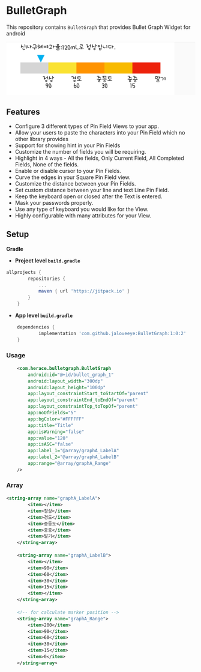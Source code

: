 # BulletGraph

 
This repository contains `BulletGraph` that provides Bullet Graph Widget for android

<img src="images/sample.png"/>

## Features

- Configure 3 different types of Pin Field Views to your app.
- Allow your users to paste the characters into your Pin Field which no other library provides
- Support for showing hint in your Pin Fields
- Customize the number of fields you will be requiring.
- Highlight in 4 ways - All the fields, Only Current Field, All Completed Fields, None of the fields.
- Enable or disable cursor to your Pin Fields.
- Curve the edges in your Square Pin Field view.
- Customize the distance between your Pin Fields.
- Set custom distance between your line and text Line Pin Field.
- Keep the keyboard open or closed after the Text is entered.
- Mask your passwords properly.
- Use any type of keyboard you would like for the View.
- Highly configurable with many attributes for your View.

## Setup

**Gradle**

- **Project level `build.gradle`**
```gradle
allprojects {
		repositories {
			...
			maven { url 'https://jitpack.io' }
		}
	}
```
- **App level `build.gradle`**
```gradle
	dependencies {
	        implementation 'com.github.jaloveeye:BulletGraph:1:0:2'
	}
```

### Usage

```xml
    <com.herace.bulletgraph.BulletGraph
        android:id="@+id/bullet_graph_1"
        android:layout_width="300dp"
        android:layout_height="100dp"
        app:layout_constraintStart_toStartOf="parent"
        app:layout_constraintEnd_toEndOf="parent"
        app:layout_constraintTop_toTopOf="parent"
        app:noOfFields="5"
        app:bgColor="#FFFFFF"
        app:title="Title"
        app:isWarning="false"
        app:value="120"
        app:isASC="false"
        app:label_1="@array/graphA_LabelA"
        app:label_2="@array/graphA_LabelB"
        app:range="@array/graphA_Range"
    />
```


### Array
```xml
<string-array name="graphA_LabelA">
        <item></item>
        <item>정상</item>
        <item>경도</item>
        <item>중등도</item>
        <item>중증</item>
        <item>말기</item>
    </string-array>

    <string-array name="graphA_LabelB">
        <item></item>
        <item>90</item>
        <item>60</item>
        <item>30</item>
        <item>15</item>
        <item></item>
    </string-array>

    <!-- for calculate marker position -->
    <string-array name="graphA_Range">
        <item>200</item>
        <item>90</item>
        <item>60</item>
        <item>30</item>
        <item>15</item>
        <item>0</item>
    </string-array>

```
